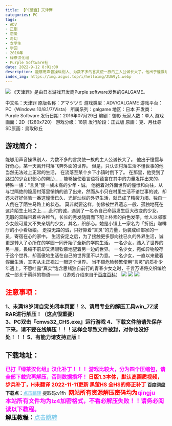 ```yaml
---
title: 【PC硬盘】天津罪
categories: PC
tags:
- ADV
- 正剧
- 恋爱
- 奇幻
- 女学生
- 学园
- 2016年
- 绿茶汉化组
- Purple Software社
date: 2022-9-12 8:01:00
description: 能够用声音操纵别人、为数不多的言灵使一族的主人公诚长大了。他出于憧憬与好奇心，某一天离开村落飞奔外面的世界。但是，只认识村落生活不懂世事的他当然无法过上正常的生活，在流落至某个乡下小镇时倒下了。
index_img: https://img.acgus.top/i/helloimg/ZUA9y1.webp
---
```

![](https://img.acgus.top/i/helloimg/ZUA9y1.webp)
《天津罪》是由日本游戏开发商Purple software发售的GALGAME。

中文名：天津罪
原版名称：アマツツミ
游戏类型：ADV\GALGAME
游戏平台：PC（Windows 10/8.1/7/Vista）
所属系列：galgame
地区：日本
开发商：Purple Software
发行日期：2016年07月29日
编剧：御影
玩家人数：单人
游戏画面：2D（1280x720）
游戏分级：18禁
发行阶段：正式版
原画：克、月杜尋
SD原画：鳥取砂丘

## 游戏简介：
能够用声音操纵别人、为数不多的言灵使一族的主人公诚长大了。
他出于憧憬与好奇心，某一天离开村落飞奔外面的世界。
但是，只认识村落生活不懂世事的他当然无法过上正常的生活，
在流落至某个乡下小镇时倒下了。
在那里，他受到了路过的少女织部心的帮助……
能够操使着言语将蕴含在其中的力量发挥出来的、特殊一族：“言灵”使一族末裔的少年・诚。
他抱着对外面世界的憧憬和向往，从与世隔绝的隐居村落里悄悄的逃了出来，然而从小只在村里生活不谙世事的诚，却还未好好体验一番这憧憬已久、光鲜灿烂的外界生活，就已成了精疲力竭、独自一人倒在了陌生马路上的状态。
莫非就要这样，仿佛被世界遗忘一般、孤独地死在这片陌生土地之上……此时的诚，遇到了一名令自己命运发生巨大改变的少女。
无瑕的双眸带着些许稚气，长长的秀发随肩而下配上朴素的白色发带，给人以邻家少女般可爱又不失亲切的少女，其名，织部心。她是小镇上一家名为「折纸」咖啡厅的小小看板娘。
走投无路的诚，只好靠着“言灵”的力量，伪装成织部家的一员，寄宿在心的家中。
生活安定之后，为了接触更多那向往已久的外界生活，诚更是转入了心所在的学园一同开始了全新的学院生活。
一名少女，踏入了世界的另一层，畏缩不前却又满眼钦慕地望着另一边的世界。
一名少女，宛如异物般存于这个世界，却高傲地生活在自己的世界里不以为意。
一名少女，一直以来戴着假面生活，其实从未正视过一眼这个世界。
当不顾危险频繁使用“言灵”的质朴少年遇上，不愿吐露“真实”饱含思绪独自前行的青春少女之时，千言万语将交织编绘成一部关于羁绊的物语——
（[游戏介绍来自于[百度百科](https://baike.baidu.com/item/%E5%A4%A9%E6%B4%A5%E7%BD%AA/22260502)）
![](https://img.acgus.top/i/helloimg/ZUAcJK.webp)
![](https://img.acgus.top/i/helloimg/ZUAdcb.webp)
![](https://img.acgus.top/i/helloimg/ZUAvVo.webp)







## <font color=#FF0000 >注意事项：</font>
<font size=3><b>1、未满18岁请自觉关闭本页面！
2、请用专业的解压工具win_7Z或RAR进行解压！（这点很重要）  
3、PC双击『cmvs32_CHS.exe』运行游戏
4、下载文件前请先保存下来，请不要在线解压！！！这样会导致文件被封，对你也没好处！！！
5、有能力请支持正版！</b></font>

## 下载地址：
<font color=#FF00FF size=3>**已打『绿茶汉化组』汉化补丁！！！**</font>
<font color=#FF00FF size=3>**游戏比较大，分为四个压缩包，请全部下载完再解压，否则数据损坏！**</font>
<font color=#FF0000 size=3>**日版1.3本体，默认高画质视频，步兵补丁，H未翻译**</font>
<font color=#FF0000 size=3>**2022-11-11更新 黑萤HS 全HS的修正补丁**</font>
<b>百度网盘下载点：</b><a href="https://pan.baidu.com/s/1H0y6fsfghwve1gaOXLzYWg?pwd=v1fh" style="color: #87CEEB;"><b>点击跳转</b></a> 提取码:v1fh
<a style="padding: 0" href="https://post.qingju.org/AD/"><img style="max-width:100%" src="https://img.acgus.top/i/2024/07/478f689b8021d8d499ab43d21acf137a.gif" alt=""></a>
<b><font color=#FF0000 size=4>网站所有资源解压密码均为</b></font><b><font color=#FF00FF size=4>qingju</font><font color=#FF0000 ></font></b><br><b><font color=#FF00FF size=4>本站所有文件均为lz4加密格式，不看必解压失败！！请务必阅读以下教程。</b></font><br><b><font color=#000 size=4>解压教程：</b><a href="https://post.qingju.org/tutorial/000/" style="color: #87CEEB;"><b>点击跳转</b></a>